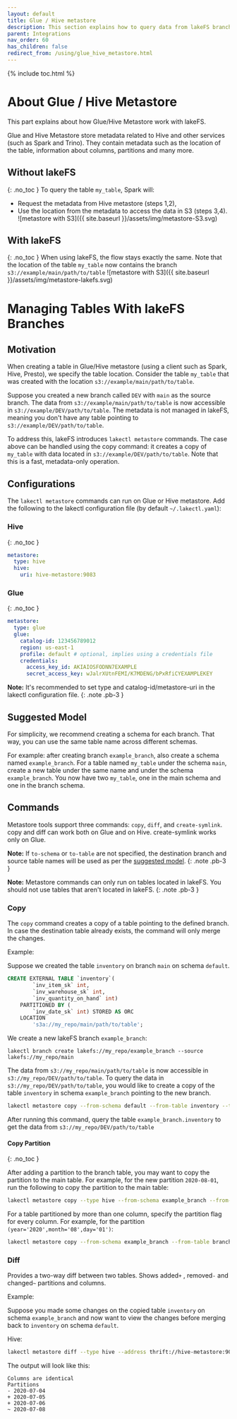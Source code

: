 ```yaml
---
layout: default
title: Glue / Hive metastore
description: This section explains how to query data from lakeFS branches in services backed by Glue/Hive Metastore.
parent: Integrations
nav_order: 60
has_children: false
redirect_from: /using/glue_hive_metastore.html
---
```


{% include toc.html %}

# About Glue / Hive Metastore

This part explains about how Glue/Hive Metastore work with lakeFS.

Glue and Hive Metastore store metadata related to Hive and other services (such as Spark and Trino).
They contain metadata such as the location of the table, information about columns, partitions and many more.

## Without lakeFS
{: .no_toc }
To query the table `my_table`, Spark will:
* Request the metadata from Hive metastore (steps 1,2),
* Use the location from the metadata to access the data in S3 (steps 3,4).
![metastore with S3]({{ site.baseurl }}/assets/img/metastore-S3.svg)


## With lakeFS
{: .no_toc }
When using lakeFS, the flow stays exactly the same. Note that the location of the table `my_table` now contains the branch `s3://example/main/path/to/table`
![metastore with S3]({{ site.baseurl }}/assets/img/metastore-lakefs.svg)



# Managing Tables With lakeFS Branches
## Motivation
When creating a table in Glue/Hive metastore (using a client such as Spark, Hive, Presto), we specify the table location.
Consider the table `my_table` that was created with the location `s3://example/main/path/to/table`.

Suppose you created a new branch called `DEV` with `main` as the source branch.
The data from `s3://example/main/path/to/table` is now accessible in `s3://example/DEV/path/to/table`.
The metadata is not managed in lakeFS, meaning you don't have any table pointing to `s3://example/DEV/path/to/table`.

To address this, lakeFS introduces `lakectl metastore` commands. The case above can be handled using the copy command: it creates a copy of `my_table` with data located in `s3://example/DEV/path/to/table`. Note that this is a fast, metadata-only operation.


## Configurations
The `lakectl metastore` commands can run on Glue or Hive metastore.
Add the following to the lakectl configuration file (by default `~/.lakectl.yaml`):

### Hive
{: .no_toc }

``` yaml
metastore:
  type: hive
  hive:
    uri: hive-metastore:9083
```

### Glue
{: .no_toc }

``` yaml
metastore:
  type: glue
  glue:
    catalog-id: 123456789012
    region: us-east-1
    profile: default # optional, implies using a credentials file
    credentials:
      access_key_id: AKIAIOSFODNN7EXAMPLE
      secret_access_key: wJalrXUtnFEMI/K7MDENG/bPxRfiCYEXAMPLEKEY
```

**Note:** It's recommended to set type and catalog-id/metastore-uri in the lakectl configuration file.
{: .note .pb-3 }

## Suggested Model

For simplicity, we recommend creating a schema for each branch. That way, you can use the same table name across different schemas.

For example:
after creating branch `example_branch`, also create a schema named `example_branch`.
For a table named `my_table` under the schema `main`, create a new table under the same name and under the schema `example_branch`. You now have two `my_table`, one in the main schema and one in the branch schema.


## Commands

Metastore tools support three commands: `copy`, `diff`, and `create-symlink`.
copy and diff can work both on Glue and on Hive.
create-symlink works only on Glue.


**Note:** If `to-schema` or `to-table` are not specified, the destination branch and source table names will be used as per the [suggested model](#suggested-model).
{: .note .pb-3 }

**Note:** Metastore commands can only run on tables located in lakeFS. You should not use tables that aren't located in lakeFS.
{: .note .pb-3 }

### Copy

The `copy` command creates a copy of a table pointing to the defined branch.
In case the destination table already exists, the command will only merge the changes.

Example:

Suppose we created the table `inventory` on branch `main` on schema `default`.
```sql
CREATE EXTERNAL TABLE `inventory`(
        `inv_item_sk` int,
        `inv_warehouse_sk` int,
        `inv_quantity_on_hand` int)
    PARTITIONED BY (
        `inv_date_sk` int) STORED AS ORC
    LOCATION
        's3a://my_repo/main/path/to/table';
```

We create a new lakeFS branch `example_branch`:

```shell
lakectl branch create lakefs://my_repo/example_branch --source lakefs://my_repo/main
```

The data from `s3://my_repo/main/path/to/table` is now accessible in `s3://my_repo/DEV/path/to/table`.
To query the data in `s3://my_repo/DEV/path/to/table`, you would like to create a copy of the table `inventory` in schema `example_branch` pointing to the new branch.

```bash
lakectl metastore copy --from-schema default --from-table inventory --to-schema example_branch --to-table inventory --to-branch example_branch
```

After running this command, query the table `example_branch.inventory` to get the data from `s3://my_repo/DEV/path/to/table`

#### Copy Partition
{: .no_toc }

After adding a partition to the branch table, you may want to copy the partition to the main table.
For example, for the new partition `2020-08-01`, run the following to copy the partition to the main table:

```bash
lakectl metastore copy --type hive --from-schema example_branch --from-table inventory --to-schema default --to-table inventory --to-branch main -p 2020-08-01
```

For a table partitioned by more than one column, specify the partition flag for every column. For example, for the partition `(year='2020',month='08',day='01')`:

```bash
lakectl metastore copy --from-schema example_branch --from-table branch_inventory --to-schema default --to-branch main -p 2020 -p 08 -p 01
```

### Diff

Provides a two-way diff between two tables.
Shows added`+` , removed`-` and changed`~` partitions and columns.


Example:

Suppose you made some changes on the copied table `inventory` on schema `example_branch` and now want to view the changes before merging back to `inventory` on schema `default`.

Hive:
```bash
lakectl metastore diff --type hive --address thrift://hive-metastore:9083 --from-schema example_branch --from-table branch --to-schema default --to-table inventory
```

The output will look like this:

```
Columns are identical
Partitions
- 2020-07-04
+ 2020-07-05
+ 2020-07-06
~ 2020-07-08
```

